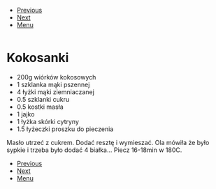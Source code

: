 <!-- Navigation Menu Start -->

- [Previous](<Gulasz.md>)
- [Next](<Krem orzechowy.md>)
- [Menu](<README.md>)

<div style="margin-bottom: 50px"></div>

<!-- /Navigation Menu Start -->


# Kokosanki

- 200g wiórków kokosowych 
- 1 szklanka mąki pszennej
- 4 łyżki mąki ziemniaczanej
- 0.5 szklanki cukru
- 0.5 kostki masła
- 1 jajko
- 1 łyżka skórki cytryny
- 1.5 łyżeczki proszku do pieczenia

Masło utrzeć z cukrem. Dodać resztę i wymieszać. Ola mówiła że było sypkie i trzeba było dodać 4 białka... Piecz 16-18min w 180C.


<!-- Navigation Menu End -->

- [Previous](<Gulasz.md>)
- [Next](<Krem orzechowy.md>)
- [Menu](<README.md>)

<div style="margin-bottom: 50px"></div>

<!-- /Navigation Menu End -->